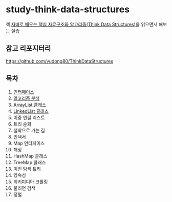 # study-think-data-structures
책 [자바로 배우는 핵심 자료구조와 알고리즘(Think Data Structures)](https://ridibooks.com/v2/Detail?id=443000601)을 읽으면서 해보는 실습

## 참고 리포지터리
https://github.com/yudong80/ThinkDataStructures

## 목차
1. [인터페이스](docs/01-interface.md)
2. [알고리즘 분석](docs/02-analysis.md)
3. [ArrayList 클래스](docs/03-array_list.md)
4. [LinkedList 클래스](docs/04-linked_list.md)
5. 이중 연결 리스트
6. 트리 순회
7. 철학으로 가는 길
8. 인덱서
9. Map 인터페이스
10. 해싱
11. HashMap 클래스
12. TreeMap 클래스
13. 이진 탐색 트리
14. 영속성
15. 위키피디아 크롤링
16. 불리언 검색
17. 정렬